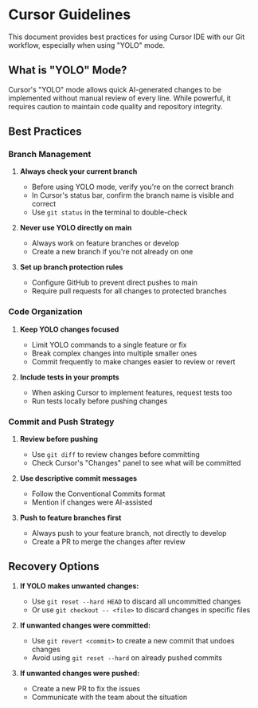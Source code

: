 # Cursor Guidelines

This document provides best practices for using Cursor IDE with our Git workflow, especially when using "YOLO" mode.

## What is "YOLO" Mode?

Cursor's "YOLO" mode allows quick AI-generated changes to be implemented without manual review of every line. While powerful, it requires caution to maintain code quality and repository integrity.

## Best Practices

### Branch Management

1. **Always check your current branch**
   - Before using YOLO mode, verify you're on the correct branch
   - In Cursor's status bar, confirm the branch name is visible and correct
   - Use `git status` in the terminal to double-check

2. **Never use YOLO directly on main**
   - Always work on feature branches or develop
   - Create a new branch if you're not already on one

3. **Set up branch protection rules**
   - Configure GitHub to prevent direct pushes to main
   - Require pull requests for all changes to protected branches

### Code Organization

1. **Keep YOLO changes focused**
   - Limit YOLO commands to a single feature or fix
   - Break complex changes into multiple smaller ones
   - Commit frequently to make changes easier to review or revert

2. **Include tests in your prompts**
   - When asking Cursor to implement features, request tests too
   - Run tests locally before pushing changes

### Commit and Push Strategy

1. **Review before pushing**
   - Use `git diff` to review changes before committing
   - Check Cursor's "Changes" panel to see what will be committed

2. **Use descriptive commit messages**
   - Follow the Conventional Commits format
   - Mention if changes were AI-assisted

3. **Push to feature branches first**
   - Always push to your feature branch, not directly to develop
   - Create a PR to merge the changes after review

## Recovery Options

1. **If YOLO makes unwanted changes:**
   - Use `git reset --hard HEAD` to discard all uncommitted changes
   - Or use `git checkout -- <file>` to discard changes in specific files

2. **If unwanted changes were committed:**
   - Use `git revert <commit>` to create a new commit that undoes changes
   - Avoid using `git reset --hard` on already pushed commits

3. **If unwanted changes were pushed:**
   - Create a new PR to fix the issues
   - Communicate with the team about the situation 